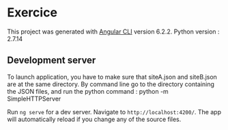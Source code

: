 # Exercice

This project was generated with [Angular CLI](https://github.com/angular/angular-cli) version 6.2.2.
Python version : 2.7.14

## Development server

To launch application, you have to make sure that siteA.json and siteB.json are at the same directory.
By command line go to the directory containing the JSON files, and run the python command :
python -m SimpleHTTPServer 

Run `ng serve` for a dev server. Navigate to `http://localhost:4200/`. The app will automatically reload if you change any of the source files.